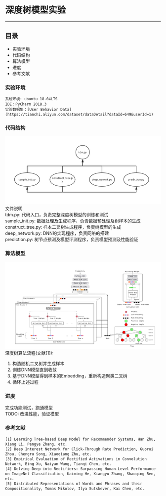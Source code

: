 # 深度树模型实验
---

## 目录
- 实验环境
- 代码结构
- 算法模型
- 进度
- 参考文献


### 实验环境
    系统环境: ubuntu 18.04LTS
    IDE：PyCharm 2018.3
    实验数据集：[User Behavior Data](https://tianchi.aliyun.com/dataset/dataDetail?dataId=649&userId=1)

### 代码结构
![code-structure](./code_structure.jpg)
文件说明  
tdm.py: 代码入口，负责完整深度树模型的训练和测试  
sample_init.py: 数据处理及生成程序，负责数据预处理及树样本的生成  
construct_tree.py: 样本二叉树生成程序，负责树模型的生成  
deep_network.py: DNN的实现程序，负责网络的搭建  
prediction.py: 树节点预测及模型评测程序，负责模型预测及性能验证  

### 算法模型
![algorithm-structure](./algorithm_structure.png)
深度树算法流程(文献[1]):  
1. 构造随机二叉树并生成样本  
2. 训练DNN模型直到收敛  
3. 基于DNN模型得到样本的Embedding，重新构造聚类二叉树  
4. 循环上述过程

### 进度
完成功能测试，跑通模型  
TODO: 改进性能，验证模型  

### 参考文献
    [1] Learning Tree-based Deep Model for Recommender Systems, Han Zhu, Xiang Li, Pengye Zhang, etc.
    [2] Deep Interest Network for Click-Through Rate Prediction, Guorui Zhou, Chengru Song, Xiaoqiang Zhu, etc.
    [3] Empirical Evaluation of Rectified Activations in Convolution Network, Bing Xu, Naiyan Wang, Tianqi Chen, etc.
    [4] Delving Deep into Rectifiers: Surpassing Human-Level Performance on ImageNet Classification, Kaiming He, Xiangyu Zhang, Shaoqing Ren, etc.
    [5] Distributed Representations of Words and Phrases and their Compositionality, Tomas Mikolov, Ilya Sutskever, Kai Chen, etc.
